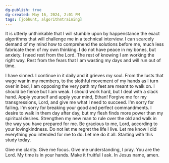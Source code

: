 ```yaml
---
dg-publish: true
dg-created: May 16, 2024, 2:01 PM
tags: [jobhunt, algorithmtraining]
---
```


It is utterly unthinkable that I will stumble upon by happenstance the exact algorithms that will challenge me in a technical interview. I can scarcely demand of my mind how to comprehend the solutions before me, much less fabricate them of my own thinking. I do not have peace in my bones, but anxiety. I need rest from the Lord. The rest of knowing I am working the right way. Rest from the fears that I am wasting my days and will run out of time.

I have sinned. I continue in it daily and it grieves my soul. From the lusts that wage war in my members, to the slothful movement of my hands as I turn over in bed, I am opposing the very path my feet are meant to walk on. I should be fierce but I am weak. I should work hard, but I deal with a slack hand. Apply yourself and apply your mind, Ethan! Forgive me for my transgressions, Lord, and give me what I need to succeed. I'm sorry for failing. I'm sorry for breaking your good and perfect commandments. I desire to walk in them day after day, but my flesh finds more power than my spiritual desires. Strengthen my new man to rule over the old and walk in the way you have prepared for me. Be gracious to me, Lord, according to your lovingkindness. Do not let me regret the life I live. Let me know I did everything you intended for me to do. Let me do it all. Starting with this study today.

Give me clarity. Give me focus. Give me understanding, I pray. You are the Lord. My time is in your hands. Make it fruitful I ask. In Jesus name, amen.